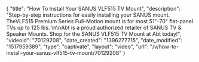 {
    "title": "How To Install Your SANUS VLF515 TV Mount",
    "description": "Step-by-step instructions for easily installing your SANUS mount. TheVLF515 Premium Series Full-Motion mount is for most 51\"-70\" flat-panel TVs up to 125 lbs. \n\nAbt is a proud authorized retailer of SANUS TV & Speaker Mounts. Shop for the SANUS VLF515 TV Mount at Abt today!",
    "videoid": "70129208",
    "date_created": "1396277715",
    "date_modified": "1517959389",
    "type": "captivate",
    "layout": "video",
    "url": "\/v\/how-to-install-your-sanus-vlf515-tv-mount\/70129208"
}